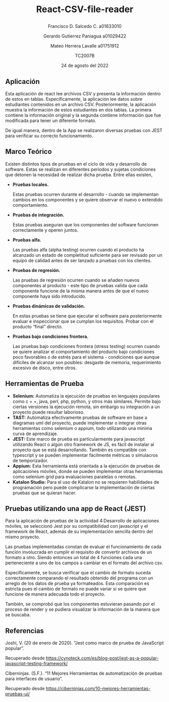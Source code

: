 # <p align="center"> React-CSV-file-reader </p>

<p align="center"> Francisco D. Salcedo C. a01633010 </p>
<p align="center"> Gerardo Gutierrez Paniagua a01029422</p> 
<p align="center"> Mateo Herrera Lavalle a01751912</p> 
<p align="center"> TC2007B</p> 
<p align="center"> 24 de agosto del 2022</p> 


## Aplicación

Esta aplicación de react lee archivos CSV y presenta la información dentro de estos en tablas. Específicamente, la aplicación lee datos sobre estudiantes contenidos en un archivo CSV. Posteriormente, la aplicación muestra la información de estos estudiantes en dos tablas. La primera contiene la información original y la segunda contiene información que fue modificada para tener un diferente formato.

De igual manera, dentro de la App se realizaron diversas pruebas con JEST para verificar su correcto funcionamiento.


## Marco Teórico


Existen distintos tipos de pruebas en el ciclo de vida y desarrollo de software. Estas se realizan en diferentes periodos y sujetas condiciones que detonen la necesidad de realizar dicha prueba. Entre ellas existen,


* **Pruebas locales.**

  Estas pruebas ocurren durante el desarrollo - cuando se implementan cambios en los componentes y se quiere observar el nuevo o extendido comportamiento.
* **Pruebas de integración.**

  Estas pruebas aseguran que los componentes del software funcionen correctamente y operen juntos.
* **Pruebas alfa.**
  
  Las pruebas alfa (alpha testing) ocurren cuando el producto ha alcanzado un estado de completitud suficiente para ser revisado por un equipo de calidad antes de ser lanzado a pruebas con los clientes.
* **Pruebas de regresión.**

  Las pruebas de regresión ocurren cuando se añaden nuevos componentes al producto - este tipo de pruebas valida que cada componente funcione de la misma manera antes de que el nuevo componente haya sido introducido.
* **Pruebas dinámicas de validación.**

  En estas pruebas se tiene que ejecutar el software para posteriormente evaluar e inspeccionar que se cumplan los requisitos. Probar con el producto “final” directo.
* **Pruebas bajo condiciones frontera.**

  Las pruebas bajo condiciones frontera (stress testing) ocurren cuando se quiere analizar el comportamiento del producto bajo condiciones poco favorables o de estrés para el sistema - condiciones que aunque difíciles de alcanzar son posibles: desgaste de memoria, requerimiento excesivo de disco, entre otros.

## Herramientas de Prueba

* **Selenium:** Automatiza la ejecución de pruebas en lenguajes populares como c + +, java, perl, php, python, y otros más similares. Permite bajo ciertas versiones la ejecución remota, sin embargo su integración a un proyecto puede resultar laborioso. 
* **TAST:** Automatiza efectivamente pruebas de software en base a diagramas uml del proyecto, puede implementar o integrar otras herramientas como selenium o appium, todo utilizando una mínima curva de aprendizaje. 
* **JEST:** Este marco de prueba es particularmente para javascript utilizando React o algún otro framework de JS, es fácil de instalar al proyecto que se está desarrollando. También es compatible con typescript y se pueden implementar fácilmente métricas o simulacros de temporizador. 
* **Appium:** Esta herramienta está orientada a la ejecución de pruebas de aplicaciones móviles, donde se pueden implementar otras herramientas como selenium grid para evaluaciones paralelas o remotas.
* **Katalon Studio:** Para el uso de Katalon no se requieren habilidades de programación pero puede complicarse la implementación de ciertas pruebas que se quieran hacer. 

## Pruebas utilizando una app de React (JEST)
Para la aplicación de pruebas de la actividad 4:Desarrollo de aplicaciones móviles, se seleccionó Jest por su compatibilidad con javascript y el framework de React, además de su implementación sencilla dentro del mismo proyecto.

Las pruebas implementadas constan de evaluar el funcionamiento de cada función involucrada en cumplir el requisito de convertir archivos de un formato a otro. Siendo entonces un total de 4 funciones cada una perteneciente a uno de los campos a cambiar en el formato del archivo csv. 

Específicamente, se busca verificar que el cambio de formato suceda correctamente comparando el resultado obtenido del programa con un arreglo de los datos de prueba ya formateados. Esta comparación es estricta pues el cambio de formato no puede variar si se quiere que funcione de manera adecuada todo el proyecto. 

También, se comprobó que los componentes estuvieran pasando por el proceso de render y se pudiera visualizar la información de la manera que se buscaba. 


## Referencias

Joshi, V. (20 de enero de 2020). “Jest como marco de prueba de JavaScript popular”. 

  Recuperado desde https://cynoteck.com/es/blog-post/jest-as-a-popular-javascript-testing-framework/

Ciberninjas. (S.F.). “11 Mejores Herramientas de automatización de pruebas para interfaces de usuario”.
  
  Recuperado desde https://ciberninjas.com/10-mejores-herramientas-pruebas-ui/
